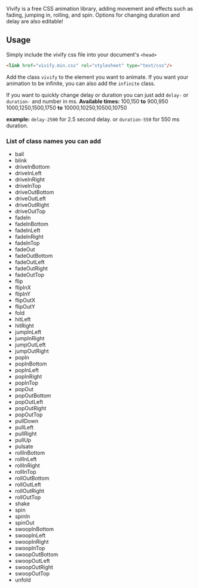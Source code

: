 Vivify is a free CSS animation library, adding movement and effects such as fading, jumping in, rolling, and spin. Options for changing duration and delay are also editable!


## Usage
Simply include the vivify css file into your document's ```<head>```
```HTML
<link href="vivify.min.css" rel="stylesheet" type="text/css"/>
```
Add the class ```vivify``` to the element you want to animate. If you want your animation to be infinite, you can also add the ```infinite``` class.

If you want to quickly change delay or duration you can just add ```delay-``` or ```duration-``` and number in ms.
**Available times:** 
100,150 **to** 900,950
1000,1250,1500,1750 **to** 10000,10250,10500,10750

**example:** ```delay-2500``` for 2.5 second delay. or ```duration-550``` for 550 ms duration.

### List of class names you can add
- ball
- blink
- driveInBottom
- driveInLeft
- driveInRight
- driveInTop
- driveOutBottom
- driveOutLeft
- driveOutRight
- driveOutTop
- fadeIn
- fadeInBottom
- fadeInLeft
- fadeInRight
- fadeInTop
- fadeOut
- fadeOutBottom
- fadeOutLeft
- fadeOutRight
- fadeOutTop
- flip
- flipInX
- flipInY
- flipOutX
- flipOutY
- fold
- hitLeft
- hitRight
- jumpInLeft
- jumpInRight
- jumpOutLeft
- jumpOutRight
- popIn
- popInBottom
- popInLeft
- popInRight
- popInTop
- popOut
- popOutBottom
- popOutLeft
- popOutRight
- popOutTop
- pullDown
- pullLeft
- pullRight
- pullUp
- pulsate
- rollInBottom
- rollInLeft
- rollInRight
- rollInTop
- rollOutBottom
- rollOutLeft
- rollOutRight
- rollOutTop
- shake
- spin
- spinIn
- spinOut
- swoopInBottom
- swoopInLeft
- swoopInRight
- swoopInTop
- swoopOutBottom
- swoopOutLeft
- swoopOutRight
- swoopOutTop
- unfold
